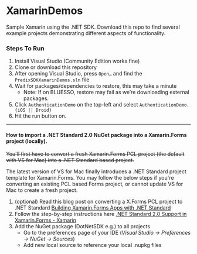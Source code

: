 # XamarinDemos

Sample Xamarin using the .NET SDK. Download this repo to find several example projects demonstrating different aspects of functionality.

### Steps To Run

1. Install Visual Studio (Community Edition works fine)
2. Clone or download this repository
3. After opening Visual Studio, press `Open…` and find the `PredixSDKXamarinDemos.sln` file
4. Wait for packages/dependencies to restore, this may take a minute
	- Note: If on BLUESSO, restore may fail as we’re downloading external packages.
5. Click `AuthenticationDemo` on the top-left and select `AuthenticationDemo.{iOS || Droid}`
6. Hit the run button on.

-----

#### How to import a .NET Standard 2.0 NuGet package into a Xamarin.Forms project (locally).

~~You'll first have to convert a fresh Xamarin.Forms PCL project (the default with VS for Mac) into a .NET Standard based project.~~

The latest version of VS for Mac finally introduces a .NET Standard project template for Xamarin.Forms. 
You may follow the below steps if you're converting an existing PCL based Forms project, or cannot update VS for Mac to create a fresh project.

1. (optional) Read this blog post on converting a X.Forms PCL project to .NET Standard [Building Xamarin.Forms Apps with .NET Standard](https://blog.xamarin.com/building-xamarin-forms-apps-net-standard)
2. Follow the step-by-step instructions here [.NET Standard 2.0 Support in Xamarin.Forms - Xamarin](https://developer.xamarin.com/guides/xamarin-forms/under-the-hood/net-standard/)
3. Add the NuGet package (DotNetSDK e.g.) to all projects
    * Go to the preferences page of your IDE (*Visual Studio -> Preferences -> NuGet -> Sources*)
    * Add new local source to reference your local .nupkg files
    
